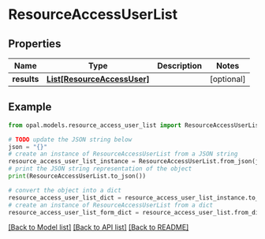 # ResourceAccessUserList


## Properties

Name | Type | Description | Notes
------------ | ------------- | ------------- | -------------
**results** | [**List[ResourceAccessUser]**](ResourceAccessUser.md) |  | [optional] 

## Example

```python
from opal.models.resource_access_user_list import ResourceAccessUserList

# TODO update the JSON string below
json = "{}"
# create an instance of ResourceAccessUserList from a JSON string
resource_access_user_list_instance = ResourceAccessUserList.from_json(json)
# print the JSON string representation of the object
print(ResourceAccessUserList.to_json())

# convert the object into a dict
resource_access_user_list_dict = resource_access_user_list_instance.to_dict()
# create an instance of ResourceAccessUserList from a dict
resource_access_user_list_form_dict = resource_access_user_list.from_dict(resource_access_user_list_dict)
```
[[Back to Model list]](../README.md#documentation-for-models) [[Back to API list]](../README.md#documentation-for-api-endpoints) [[Back to README]](../README.md)


